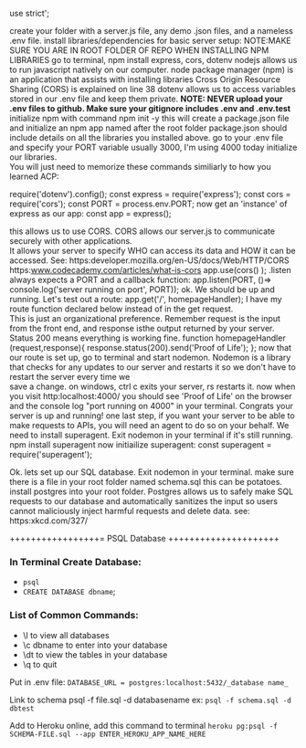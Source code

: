 use strict';

create your folder with a server.js file, any demo .json files,
and a nameless .env file.
install libraries/dependencies
for basic server setup:
NOTE:MAKE SURE YOU ARE IN ROOT FOLDER OF REPO WHEN INSTALLING NPM LIBRARIES
go to terminal, npm install express, cors, dotenv
nodejs allows us to run javascript natively on our computer.
node package manager (npm) is an application that assists with installing libraries
Cross Origin Resource Sharing (CORS) is explained on line 38
dotenv allows us to access variables stored in our .env file and keep them private.
**NOTE: NEVER upload your .env files to github. Make sure your gitignore includes .env and .env.test**
initialize npm with command npm init -y
this will create a package.json file and initialize an npm app named after the root folder
package.json should include details on all the libraries you installed above.
go to your .env file and specify your PORT variable
usually 3000, I'm using 4000 today
initialize our libraries.  
You will just need to memorize these commands similiarly to how you learned ACP:

require('dotenv').config();
const express = require('express');
const cors = require('cors');
const PORT = process.env.PORT;
now get an 'instance' of express as our app:
const app = express();

this allows us to use CORS. CORS allows our server.js to communicate securely with other applications.  
It allows your server to specify WHO can access its data and HOW it can be accessed. See:
https:developer.mozilla.org/en-US/docs/Web/HTTP/CORS
https:www.codecademy.com/articles/what-is-cors
app.use(cors() );
.listen always expects a PORT and a callback function:
app.listen(PORT, ()=> console.log('server running on port', PORT));
ok. We should be up and running. Let's test out a route:
app.get('/', homepageHandler);
I have my route function declared below instead of in the get request.  
This is just an organizational preference. Remember request is the input from the front end,
and response isthe output returned by your server. Status 200 means everything is working fine.
function homepageHandler (request,response){
response.status(200).send('Proof of Life');
};
now that our route is set up, go to terminal and start nodemon. Nodemon is a library that checks
for any updates to our server and restarts it so we don't have to restart the server every time we\
 save a change. on windows, ctrl c exits your server, rs restarts it.
now when you visit http:localhost:4000/ you should see 'Proof of Life' on the browser
and the console log "port running on 4000" in your terminal. Congrats your server is up
and running!
one last step, if you want your server to be able to make requests to APIs,
you will need an agent to do so on your behalf. We need to install superagent.
Exit nodemon in your terminal if it's still running.
npm install superagent
now initiailize superagent:
const superagent = require('superagent');

Ok. lets set up our SQL database. Exit nodemon in your terminal.
make sure there is a file in your root folder named schema.sql this can be potatoes.
install postgres into your root folder. Postgres allows us to safely make SQL requests to our database
and automatically sanitizes the input so users cannot maliciously inject harmful requests and delete data.
see: https:xkcd.com/327/

+++++++++++++++++= PSQL Database +++++++++++++++++++++

### In Terminal Create Database:

- `psql`
- `CREATE DATABASE dbname`;

### List of Common Commands:

- \l to view all databases
- \c dbname to enter into your database
- \dt to view the tables in your database
- \q to quit

Put in .env file:
`DATABASE_URL = postgres:localhost:5432/_database name_`

Link to schema
psql -f file.sql -d databasename
ex: `psql -f schema.sql -d dbtest`

Add to Heroku online, add this command to terminal
`heroku pg:psql -f SCHEMA-FILE.sql --app ENTER_HEROKU_APP_NAME_HERE`
